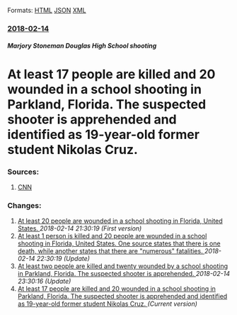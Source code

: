 
Formats: [HTML](/news/2018/02/14/at-least-17-people-are-killed-and-20-wounded-in-a-school-shooting-in-parkland-florida-the-suspected-shooter-is-apprehended-and-identified.html)  [JSON](/news/2018/02/14/at-least-17-people-are-killed-and-20-wounded-in-a-school-shooting-in-parkland-florida-the-suspected-shooter-is-apprehended-and-identified.json)  [XML](/news/2018/02/14/at-least-17-people-are-killed-and-20-wounded-in-a-school-shooting-in-parkland-florida-the-suspected-shooter-is-apprehended-and-identified.xml)  

### [2018-02-14](/news/2018/02/14/index.md)

##### Marjory Stoneman Douglas High School shooting
# At least 17 people are killed and 20 wounded in a school shooting in Parkland, Florida. The suspected shooter is apprehended and identified as 19-year-old former student Nikolas Cruz. 




### Sources:

1. [CNN](https://www.cnn.com/2018/02/14/us/florida-high-school-shooting/index.html)

### Changes:

1. [At least 20 people are wounded in a school shooting in Florida, United States. ](/news/2018/02/14/at-least-20-people-are-wounded-in-a-school-shooting-in-florida-united-states.md) _2018-02-14 21:30:19 (First version)_
2. [At least 1 person is killed and 20 people are wounded in a school shooting in Florida, United States. One source states that there is one death, while another states that there are "numerous" fatalities. ](/news/2018/02/14/at-least-1-person-is-killed-and-20-people-are-wounded-in-a-school-shooting-in-florida-united-states-one-source-states-that-there-is-one-de.md) _2018-02-14 22:30:19 (Update)_
3. [At least two people are killed and twenty wounded by a school shooting in Parkland, Florida. The suspected shooter is apprehended. ](/news/2018/02/14/at-least-two-people-are-killed-and-twenty-wounded-by-a-school-shooting-in-parkland-florida-the-suspected-shooter-is-apprehended.md) _2018-02-14 23:30:16 (Update)_
3. [At least 17 people are killed and 20 wounded in a school shooting in Parkland, Florida. The suspected shooter is apprehended and identified as 19-year-old former student Nikolas Cruz. ](/news/2018/02/14/at-least-17-people-are-killed-and-20-wounded-in-a-school-shooting-in-parkland-florida-the-suspected-shooter-is-apprehended-and-identified.md) _(Current version)_
